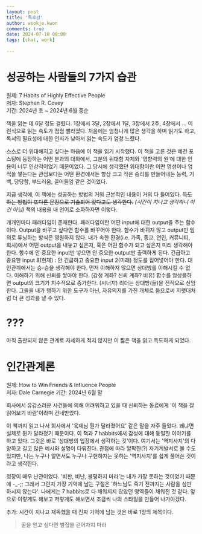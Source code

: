 ```yaml
---  
layout: post  
title: '독후감'  
author: wookje.kwon  
comments: true  
date: 2024-07-10 00:00  
tags: [chat, work]  
  
---  
```


# 성공하는 사람들의 7가지 습관

원제: 7 Habits of Highly Effective People  
저자: Stephen R. Covey  
기간: 2024년 초 ~ 2024년 6월 중순  

책을 읽는 데 6달 정도 걸렸다. 1장에서 3달, 2장에서 1달, 3장에서 2주, 4장에서 ... 이런식으로 읽는 속도가 점점 빨라졌다. 처음에는 엄청나게 많은 생각을 하며 읽기도 하고, 독서의 필요성에 대한 인지가 낮아서 읽는 속도가 엄청 느렸다.  

스스로 더 위대해지고 싶다는 마음에 이 책을 읽기 시작했다. 이 책을 고른 것은 예전 포스팅에 등장하는 어떤 분과의 대화에서, 그분의 위대함 자체와 '영향력의 원'에 대한 인용이 너무 인상적이었기 때문이었다. 그 당시에 생각했던 위대함이란 어떤 명성이나 업적을 쌓는다는 관점보다는 어떤 환경에서든 항상 크고 작은 승리를 만들어내는 능력, 기백, 당당함, 부드러움, 끌어들임 같은 것이었다.  

지금 생각에, 이 책에는 성공하는 방법의 거의 근본적인 내용이 거의 다 들어있다. ~~득도하는 방법이 또다른 문장으로 기술되어 있다고도 생각한다.~~ *(시간이 지나고 생각하니 이건 아님)* 책의 내용을 내 언어로 소화하자면 이렇다.

개개인마다 패러다임이 존재한다. 패러다임이란 어떤 input에 대한 output을 주는 함수이다. Output을 바꾸고 싶다면 함수를 바꾸어야 한다. 함수가 바뀌지 않고 output만 임의로 튜닝하는 방식은 영원하지 않다. 내가 속한 환경(i.e. 가족, 종교, 연인, 커뮤니티, 회사)에서 어떤 output을 내놓고 싶은지, 혹은 어떤 함수가 되고 싶은지 미리 생각해야 한다. 함수에 안 중요한 input만 넣으면 안 중요한 output만 출력하게 된다. 긴급하고 중요한 input 8(현재) : 안 긴급하고 중요한 input 2(미래) 정도를 집어넣어야 한다. 대인관계에서는 승-승을 생각해야 한다. 먼저 이해하지 않으면 상대방를 이해시킬 수 없다. 이해하기 위해 신뢰를 쌓아야 한다. (감정 계좌? 신뢰 계좌? 비유) 함수를 앙상블하면 output의 크기가 지수적으로 증가한다. (시너지) 리더는 상대방(들)을 전적으로 신임한다. 그들을 내가 행하기 위한 도구가 아닌, 자유의지를 가진 개체로 둠으로써 지랫대처럼 더 큰 성과를 낼 수 있다.

# ???

아직 출판되지 않은 관계로 자세하게 적지 않지만 이 짧은 책을 읽고 득도하게 되었다.  

# 인간관계론

원제: How to Win Friends & Influence People  
저자: Dale Carnegie
기간: 2024년 6월 말  

회사에서 유감스러운 사건들에 의해 어려워하고 있을 때 신뢰하는 동료에게 '이 책을 잘 읽어보기 바람'이라며 건네받았다.  

이 책까지 읽고 나서 회사에서 '욱제님 뭔가 달라졌어요' 같은 말을 자주 들었다. 왜냐면 실제로 뭔가 달라졌기 때문이다. 이 책과 7 habbits에서 감성에 대해 동일한 이야기를 하고 있다. 그것은 바로 '상대방의 입장에서 생각하는 것'이다. 여기서는 '역지사지'의 다양하고 길고 많은 예시와 설명이 다뤄진다. 관점에 따라 얄팍한(?) 자기계발서로 볼 수도 있지만, 나는 누구나 알면서도 누구나 구현하지는 못하는 '역지사지'를 쉽게 풀어쓴 것이라고 생각한다.  

첫장이 매우 난관이었다. '비판, 비난, 불평하지 마라'는 내가 가장 못하는 것이었기 때문에 -_-;; 그래서 그런지 가장 기억에 남는 구절은 '하느님도 죽기 전까지는 사람을 심판하시지 않는다'. 나에게는 7 habbits로 다 채워지지 않았던 영역들이 채워진 것 같다. 앞으로 이렇게도 해보고 저렇게도 해보면서 조금씩 나의 스타일을 만들어 나가야겠다.  

추가: 시간이 지나고 재독했을 때 진짜 기억에 남는 것은 바로 1장의 제목이다.

> 꿀을 얻고 싶다면 벌집을 걷어차지 마라
